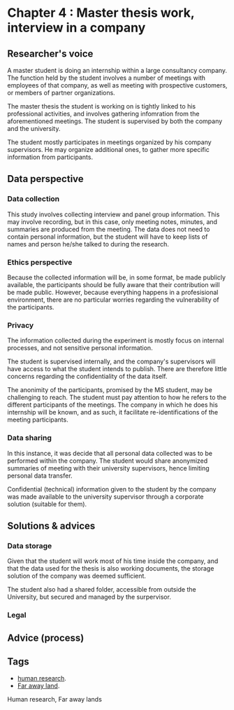 # Chapter 4 : Master thesis work, interview in a company


## Researcher's voice

A master student is doing an internship within a large consultancy company. The function held by the student involves a number of meetings with employees of that company, as well as meeting with prospective customers, or members of partner organizations. 

The master thesis the student is working on is tightly linked to his professional activities, and involves gathering infomration from the aforementioned meetings. The student is supervised by both the company and the university.

The student mostly participates in meetings organized by his company supervisors. He may organize additional ones, to gather more specific information from participants. 

## Data perspective

### Data collection

This study involves collecting interview and panel group information. This may involve recording, but in this case, only meeting notes, minutes, and summaries are produced from the meeting. The data does not need to contain personal information, but the student will have to keep lists of names and person he/she talked to during the research. 

### Ethics perspective

Because the collected information will be, in some format, be made publicly available, the participants should be fully aware that their contribution will be made public. 
However, because everything happens in a profesisional environment, there are no particular worries regarding the vulnerability of the participants.

### Privacy 

The information collected during the experiment is mostly focus on internal processes, and not sensitive personal information. 

The student is supervised internally, and the company's supervisors will have access to what the student intends to publish. There are therefore little concerns regarding the confidentiality of the data itself. 

The anonimity of the participants, promised by the MS student, may be challenging to reach. The student must pay attention to how he refers to the different participants of the meetings. The company in which he does his internship will be known, and as such, it facilitate re-identifications of the meeting participants. 

### Data sharing

In this instance, it was decide that all personal data collected was to be performed within the company. The student would share anonymized summaries of meeting with their university supervisors, hence limiting personal data transfer. 

Confidential (technical) information given to the student by the company was made available to the university supervisor through a corporate solution (suitable for them). 

## Solutions & advices

### Data storage

Given that the student will work most of his time inside the company, and that the data used for the thesis is also working documents, the storage solution of the company was deemed sufficient. 

The student also had a shared folder, accessible from outside the University, but secured and managed by the surpervisor. 

### Legal 

## Advice (process)


## Tags 
- [human research](https://nzr.github.io/DS-BOK/search.html?q=human+research).
- [Far away land](https://nzr.github.io/DS-BOK/search.html?q=far+away+land).

Human research, Far away lands
